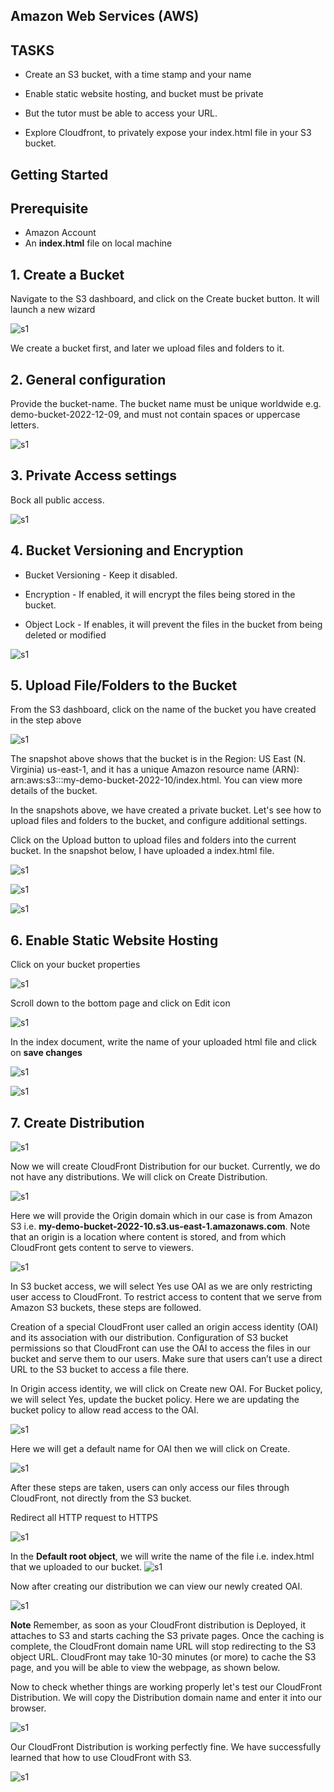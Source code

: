 ## **Amazon Web Services (AWS)**

## **TASKS**

- Create an S3 bucket, with a time stamp and your name

- Enable static website hosting, and bucket must be private

- But the tutor must be able to access your URL.

- Explore Cloudfront, to privately expose your index.html file in your S3 bucket.

## Getting Started

## Prerequisite

- Amazon Account
- An **index.html** file on local machine

## 1. Create a Bucket

Navigate to the S3 dashboard, and click on the Create bucket button. It will launch a new wizard

![s1](/images/s1.png)

We create a bucket first, and later we upload files and folders to it.

## 2. General configuration

Provide the bucket-name. The bucket name must be unique worldwide e.g. demo-bucket-2022-12-09, and must not contain spaces or uppercase letters.

![s1](/images/s2.png)

## 3. Private Access settings

Bock all public access.

![s1](/images/s3.png)

## 4. Bucket Versioning and Encryption

- Bucket Versioning - Keep it disabled.

- Encryption - If enabled, it will encrypt the files being stored in the bucket.

- Object Lock - If enables, it will prevent the files in the bucket from being deleted or modified

![s1](/images/s4.png)

## 5. Upload File/Folders to the Bucket

From the S3 dashboard, click on the name of the bucket you have created in the step above

![s1](/images/s5b.png)

The snapshot above shows that the bucket is in the Region: US East (N. Virginia) us-east-1, and it has a unique Amazon resource name (ARN): arn:aws:s3:::my-demo-bucket-2022-10/index.html. You can view more details of the bucket.

In the snapshots above, we have created a private bucket. Let's see how to upload files and
folders to the bucket, and configure additional settings.

Click on the Upload button to upload files and folders into the current bucket. In the snapshot below, I have uploaded a index.html file.

![s1](/images/s8.png)

![s1](/images/s6.png)

![s1](/images/s10.png)

## 6. Enable Static Website Hosting

Click on your bucket properties

![s1](/images/s11.png)

Scroll down to the bottom page and click on Edit icon

![s1](/images/s12.png)

In the index document, write the name of your uploaded html file and click on **save changes**

![s1](/images/s13.png)

![s1](/images/s14.png)

## 7. **Create Distribution**

![s1](/images/n1.png)

Now we will create CloudFront Distribution for our bucket. Currently, we do not have any distributions. We will click on Create Distribution.

![s1](/images/c1.png)

Here we will provide the Origin domain which in our case is from Amazon S3 i.e. **my-demo-bucket-2022-10.s3.us-east-1.amazonaws.com**. Note that an origin is a location where content is stored, and from which CloudFront gets content to serve to viewers.

![s1](/images/c2.png)

In S3 bucket access, we will select Yes use OAI as we are only restricting user access to CloudFront. To restrict access to content that we serve from Amazon S3 buckets, these steps are followed.

Creation of a special CloudFront user called an origin access identity (OAI) and its association with our distribution.
Configuration of S3 bucket permissions so that CloudFront can use the OAI to access the files in our bucket and serve them to our users. Make sure that users can’t use a direct URL to the S3 bucket to access a file there.

In Origin access identity, we will click on Create new OAI. For Bucket policy, we will select Yes, update the bucket policy. Here we are updating the bucket policy to allow read access to the OAI.

![s1](/images/c3.png)

Here we will get a default name for OAI then we will click on Create.

![s1](/images/c4.png)

After these steps are taken, users can only access our files through CloudFront, not directly from the S3 bucket.

Redirect all HTTP request to HTTPS

![s1](/images/c5.png)

In the **Default root object**, we will write the name of the file i.e. index.html that we uploaded to our bucket.
![s1](/images/c6.png)

Now after creating our distribution we can view our newly created OAI.

![s1](/images/c8.png)

**Note** Remember, as soon as your CloudFront distribution is Deployed, it attaches to S3 and starts caching the S3 private pages. Once the caching is complete, the CloudFront domain name URL will stop redirecting to the S3 object URL. CloudFront may take 10-30 minutes (or more) to cache the S3 page, and you will be able to view the webpage, as shown below.

Now to check whether things are working properly let's test our CloudFront Distribution. We will copy the Distribution domain name and enter it into our browser.

![s1](/images/c9.png)

Our CloudFront Distribution is working perfectly fine. We have successfully learned that how to use CloudFront with S3.

![s1](/images/c7.png)
